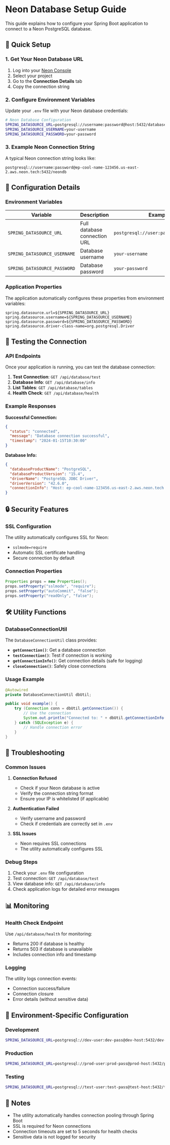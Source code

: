 # Neon Database Setup Guide

This guide explains how to configure your Spring Boot application to connect to a Neon PostgreSQL database.

## 🚀 Quick Setup

### 1. Get Your Neon Database URL

1. Log into your [Neon Console](https://console.neon.tech/)
2. Select your project
3. Go to the **Connection Details** tab
4. Copy the connection string

### 2. Configure Environment Variables

Update your `.env` file with your Neon database credentials:

```bash
# Neon Database Configuration
SPRING_DATASOURCE_URL=postgresql://username:password@host:5432/database
SPRING_DATASOURCE_USERNAME=your-username
SPRING_DATASOURCE_PASSWORD=your-password
```

### 3. Example Neon Connection String

A typical Neon connection string looks like:

```
postgresql://username:password@ep-cool-name-123456.us-east-2.aws.neon.tech:5432/neondb
```

## 🔧 Configuration Details

### Environment Variables

| Variable                     | Description                  | Example                               |
| ---------------------------- | ---------------------------- | ------------------------------------- |
| `SPRING_DATASOURCE_URL`      | Full database connection URL | `postgresql://user:pass@host:5432/db` |
| `SPRING_DATASOURCE_USERNAME` | Database username            | `your-username`                       |
| `SPRING_DATASOURCE_PASSWORD` | Database password            | `your-password`                       |

### Application Properties

The application automatically configures these properties from environment variables:

```properties
spring.datasource.url=${SPRING_DATASOURCE_URL}
spring.datasource.username=${SPRING_DATASOURCE_USERNAME}
spring.datasource.password=${SPRING_DATASOURCE_PASSWORD}
spring.datasource.driver-class-name=org.postgresql.Driver
```

## 🧪 Testing the Connection

### API Endpoints

Once your application is running, you can test the database connection:

1. **Test Connection**: `GET /api/database/test`
2. **Database Info**: `GET /api/database/info`
3. **List Tables**: `GET /api/database/tables`
4. **Health Check**: `GET /api/database/health`

### Example Responses

**Successful Connection:**

```json
{
  "status": "connected",
  "message": "Database connection successful",
  "timestamp": "2024-01-15T10:30:00"
}
```

**Database Info:**

```json
{
  "databaseProductName": "PostgreSQL",
  "databaseProductVersion": "15.4",
  "driverName": "PostgreSQL JDBC Driver",
  "driverVersion": "42.6.0",
  "connectionInfo": "Host: ep-cool-name-123456.us-east-2.aws.neon.tech:5432, Database: neondb"
}
```

## 🔒 Security Features

### SSL Configuration

The utility automatically configures SSL for Neon:

- `sslmode=require`
- Automatic SSL certificate handling
- Secure connection by default

### Connection Properties

```java
Properties props = new Properties();
props.setProperty("sslmode", "require");
props.setProperty("autoCommit", "false");
props.setProperty("readOnly", "false");
```

## 🛠️ Utility Functions

### DatabaseConnectionUtil

The `DatabaseConnectionUtil` class provides:

- **`getConnection()`**: Get a database connection
- **`testConnection()`**: Test if connection is working
- **`getConnectionInfo()`**: Get connection details (safe for logging)
- **`closeConnection()`**: Safely close connections

### Usage Example

```java
@Autowired
private DatabaseConnectionUtil dbUtil;

public void example() {
    try (Connection conn = dbUtil.getConnection()) {
        // Use the connection
        System.out.println("Connected to: " + dbUtil.getConnectionInfo());
    } catch (SQLException e) {
        // Handle connection error
    }
}
```

## 🚨 Troubleshooting

### Common Issues

1. **Connection Refused**

   - Check if your Neon database is active
   - Verify the connection string format
   - Ensure your IP is whitelisted (if applicable)

2. **Authentication Failed**

   - Verify username and password
   - Check if credentials are correctly set in `.env`

3. **SSL Issues**
   - Neon requires SSL connections
   - The utility automatically configures SSL

### Debug Steps

1. Check your `.env` file configuration
2. Test connection: `GET /api/database/test`
3. View database info: `GET /api/database/info`
4. Check application logs for detailed error messages

## 📊 Monitoring

### Health Check Endpoint

Use `/api/database/health` for monitoring:

- Returns 200 if database is healthy
- Returns 503 if database is unavailable
- Includes connection info and timestamp

### Logging

The utility logs connection events:

- Connection success/failure
- Connection closure
- Error details (without sensitive data)

## 🔄 Environment-Specific Configuration

### Development

```bash
SPRING_DATASOURCE_URL=postgresql://dev-user:dev-pass@dev-host:5432/dev-db
```

### Production

```bash
SPRING_DATASOURCE_URL=postgresql://prod-user:prod-pass@prod-host:5432/prod-db
```

### Testing

```bash
SPRING_DATASOURCE_URL=postgresql://test-user:test-pass@test-host:5432/test-db
```

## 📝 Notes

- The utility automatically handles connection pooling through Spring Boot
- SSL is required for Neon connections
- Connection timeouts are set to 5 seconds for health checks
- Sensitive data is not logged for security
